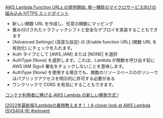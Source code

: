 
[AWS Lambda Function URLs の提供開始: 単一機能のマイクロサービス向けの組み込み HTTPS エンドポイント](https://aws.amazon.com/jp/blogs/news/announcing-aws-lambda-function-urls-built-in-https-endpoints-for-single-function-microservices/)

* 新しい関数 URL を作成し、任意の関数にマッピング
* 重み付けされたトラフィックシフトと安全なデプロイを実装することもできます
* [Advanced Settings] (高度な設定) の [Enable function URL] (関数 URL を有効化) にチェックを入れます。
* Auth タイプとして [AWS_IAM] または [NONE] を選択
* AuthType [None] を選択します。これは、Lambda が関数を呼び出す前に AWS IAM Sigv4 署名をチェックしないことを意味します。
* AuthType [None] を使用する場合でも、関数のリソースベースのポリシーではパブリックアクセスを明示的に許可する必要がある
* ワンクリックで CORS を有効にすることもできます。

[コンテナ利用者に捧げる AWS Lambda の新しい開発方式 !](https://aws.amazon.com/jp/builders-flash/202103/new-lambda-container-development/?awsf.filter-name=*all)

[[2022年最新版]Lambdaの裏側教えます！！A closer look at AWS Lambda (SVS404-R) #reinvent](https://dev.classmethod.jp/articles/reinvent2020-session-svs404/)

